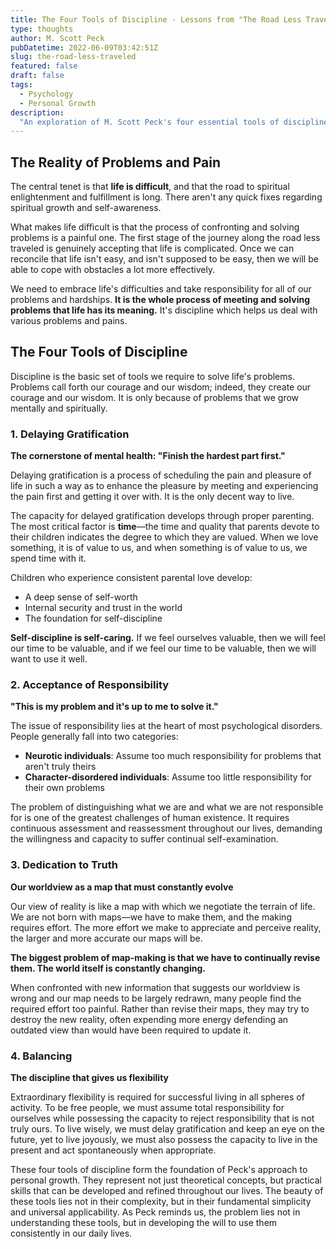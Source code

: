 ```yaml
---
title: The Four Tools of Discipline - Lessons from "The Road Less Traveled"
type: thoughts
author: M. Scott Peck
pubDatetime: 2022-06-09T03:42:51Z
slug: the-road-less-traveled
featured: false
draft: false
tags:
  - Psychology
  - Personal Growth
description:
  "An exploration of M. Scott Peck's four essential tools of discipline: delaying gratification, accepting responsibility, dedication to truth, and balancing - the foundation for solving life's problems."
---
```


## The Reality of Problems and Pain

The central tenet is that **life is difficult**, and that the road to spiritual enlightenment and fulfillment is long. There aren't any quick fixes regarding spiritual growth and self-awareness.

What makes life difficult is that the process of confronting and solving problems is a painful one. The first stage of the journey along the road less traveled is genuinely accepting that life is complicated. Once we can reconcile that life isn't easy, and isn't supposed to be easy, then we will be able to cope with obstacles a lot more effectively.

We need to embrace life's difficulties and take responsibility for all of our problems and hardships. **It is the whole process of meeting and solving problems that life has its meaning.** It's discipline which helps us deal with various problems and pains.

## The Four Tools of Discipline

Discipline is the basic set of tools we require to solve life's problems. Problems call forth our courage and our wisdom; indeed, they create our courage and our wisdom. It is only because of problems that we grow mentally and spiritually.

### 1. Delaying Gratification

**The cornerstone of mental health: "Finish the hardest part first."**

Delaying gratification is a process of scheduling the pain and pleasure of life in such a way as to enhance the pleasure by meeting and experiencing the pain first and getting it over with. It is the only decent way to live.

The capacity for delayed gratification develops through proper parenting. The most critical factor is **time**—the time and quality that parents devote to their children indicates the degree to which they are valued. When we love something, it is of value to us, and when something is of value to us, we spend time with it.

Children who experience consistent parental love develop:
- A deep sense of self-worth
- Internal security and trust in the world
- The foundation for self-discipline

**Self-discipline is self-caring.** If we feel ourselves valuable, then we will feel our time to be valuable, and if we feel our time to be valuable, then we will want to use it well.

### 2. Acceptance of Responsibility

**"This is my problem and it's up to me to solve it."**

The issue of responsibility lies at the heart of most psychological disorders. People generally fall into two categories:
- **Neurotic individuals**: Assume too much responsibility for problems that aren't truly theirs
- **Character-disordered individuals**: Assume too little responsibility for their own problems

The problem of distinguishing what we are and what we are not responsible for is one of the greatest challenges of human existence. It requires continuous assessment and reassessment throughout our lives, demanding the willingness and capacity to suffer continual self-examination.

### 3. Dedication to Truth

**Our worldview as a map that must constantly evolve**

Our view of reality is like a map with which we negotiate the terrain of life. We are not born with maps—we have to make them, and the making requires effort. The more effort we make to appreciate and perceive reality, the larger and more accurate our maps will be.

**The biggest problem of map-making is that we have to continually revise them. The world itself is constantly changing.**

When confronted with new information that suggests our worldview is wrong and our map needs to be largely redrawn, many people find the required effort too painful. Rather than revise their maps, they may try to destroy the new reality, often expending more energy defending an outdated view than would have been required to update it.

### 4. Balancing

**The discipline that gives us flexibility**

Extraordinary flexibility is required for successful living in all spheres of activity. To be free people, we must assume total responsibility for ourselves while possessing the capacity to reject responsibility that is not truly ours. To live wisely, we must delay gratification and keep an eye on the future, yet to live joyously, we must also possess the capacity to live in the present and act spontaneously when appropriate.



These four tools of discipline form the foundation of Peck's approach to personal growth. They represent not just theoretical concepts, but practical skills that can be developed and refined throughout our lives. The beauty of these tools lies not in their complexity, but in their fundamental simplicity and universal applicability. As Peck reminds us, the problem lies not in understanding these tools, but in developing the will to use them consistently in our daily lives.